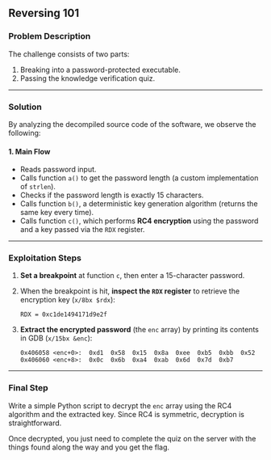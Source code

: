 ## Reversing 101

### Problem Description

The challenge consists of two parts:

1. Breaking into a password-protected executable.
2. Passing the knowledge verification quiz.

---

### Solution

By analyzing the decompiled source code of the software, we observe the following:

#### 1. Main Flow

* Reads password input.
* Calls function `a()` to get the password length (a custom implementation of `strlen`).
* Checks if the password length is exactly 15 characters.
* Calls function `b()`, a deterministic key generation algorithm (returns the same key every time).
* Calls function `c()`, which performs **RC4 encryption** using the password and a key passed via the `RDX` register.

---

### Exploitation Steps

1. **Set a breakpoint** at function `c`, then enter a 15-character password.

2. When the breakpoint is hit, **inspect the `RDX` register** to retrieve the encryption key (```x/8bx $rdx```):

   ```
   RDX = 0xc1de1494171d9e2f
   ```

3. **Extract the encrypted password** (the `enc` array) by printing its contents in GDB (```x/15bx &enc```):

   ```
   0x406058 <enc+0>:  0xd1  0x58  0x15  0x8a  0xee  0xb5  0xbb  0x52
   0x406060 <enc+8>:  0x0c  0x6b  0xa4  0xab  0x6d  0x7d  0xb7
   ```

---

### Final Step

Write a simple Python script to decrypt the `enc` array using the RC4 algorithm and the extracted key. Since RC4 is symmetric, decryption is straightforward.

Once decrypted, you just need to complete the quiz on the server with the things found along the way and you get the flag.

